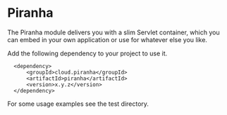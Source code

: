
# Piranha

The Piranha module delivers you with a slim Servlet container, which
you can embed in your own application or use for whatever else you like.

Add the following dependency to your project to use it.

      <dependency>
          <groupId>cloud.piranha</groupId>
          <artifactId>piranha</artifactId>
          <version>x.y.z</version>
      </dependency>

For some usage examples see the test directory.